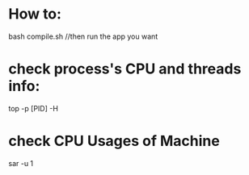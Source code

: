 # How to:

bash compile.sh
//then run the app you want 

# check process's CPU and threads info:
top -p [PID] -H

# check CPU Usages of Machine
sar -u 1
